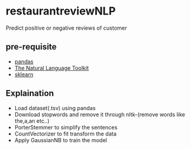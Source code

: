 # restaurantreviewNLP
Predict positive or negative reviews of customer
## pre-requisite
* [pandas](https://pandas.pydata.org/)
* [The Natural Language Toolkit](https://www.nltk.org/)
* [sklearn](https://scikit-learn.org/stable/)
## Explaination
* Load dataset(.tsv) using pandas
* Download stopwords and remove it through nltk-(remove words like the,a,an etc..)
* PorterStemmer to simplify the sentences
* CountVectorizer to fit transform the data
* Apply GaussianNB to train the model

